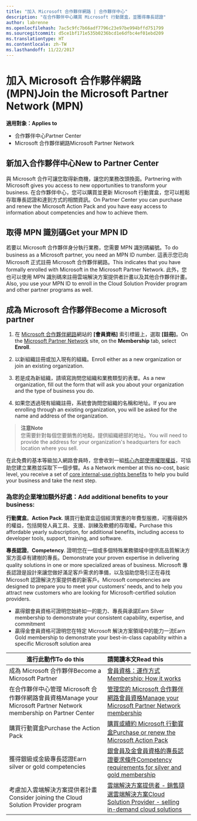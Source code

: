 ```yaml
---
title: "加入 Microsoft 合作夥伴網路 | 合作夥伴中心"
description: "在合作夥伴中心購買 Microsoft 行動寶盒，並獲得專長認證"
author: labrenne
ms.openlocfilehash: 7ac5c9fc7b66adf7796c23e97be994bffd751799
ms.sourcegitcommit: d5ce1bf171e535b0236bcd1e6dfbc4ef01ebd209
ms.translationtype: HT
ms.contentlocale: zh-TW
ms.lasthandoff: 11/22/2017
---
```

# <a name="join-the-microsoft-partner-network-mpn"></a><span data-ttu-id="8149b-103">加入 Microsoft 合作夥伴網路 (MPN)</span><span class="sxs-lookup"><span data-stu-id="8149b-103">Join the Microsoft Partner Network (MPN)</span></span>

**<span data-ttu-id="8149b-104">適用對象：</span><span class="sxs-lookup"><span data-stu-id="8149b-104">Applies to</span></span>**

-  <span data-ttu-id="8149b-105">合作夥伴中心</span><span class="sxs-lookup"><span data-stu-id="8149b-105">Partner Center</span></span>
-  <span data-ttu-id="8149b-106">Microsoft 合作夥伴網路</span><span class="sxs-lookup"><span data-stu-id="8149b-106">Microsoft Partner Network</span></span>

## <a name="new-to-partner-center"></a><span data-ttu-id="8149b-107">新加入合作夥伴中心</span><span class="sxs-lookup"><span data-stu-id="8149b-107">New to Partner Center</span></span>

 <span data-ttu-id="8149b-108">與 Microsoft 合作可讓您取得新商機，讓您的業務改頭換面。</span><span class="sxs-lookup"><span data-stu-id="8149b-108">Partnering with Microsoft gives you access to new opportunities to transform your business.</span></span> <span data-ttu-id="8149b-109">在合作夥伴中心，您可以購買並更新 Microsoft 行動寶盒，您可以輕鬆存取專長認證和達到方式的相關資訊。</span><span class="sxs-lookup"><span data-stu-id="8149b-109">On Partner Center you can purchase and renew the Microsoft Action Pack and you have easy access to information about competencies and how to achieve them.</span></span>

## <a name="get-your-mpn-id"></a><span data-ttu-id="8149b-110">取得 MPN 識別碼</span><span class="sxs-lookup"><span data-stu-id="8149b-110">Get your MPN ID</span></span>

<span data-ttu-id="8149b-111">若要以 Microsoft 合作夥伴身分執行業務，您需要 MPN 識別碼編號。</span><span class="sxs-lookup"><span data-stu-id="8149b-111">To do business as a Microsoft partner, you need an MPN ID number.</span></span> <span data-ttu-id="8149b-112">這表示您已向 Microsoft 正式註冊 Microsoft 合作夥伴網路。</span><span class="sxs-lookup"><span data-stu-id="8149b-112">This indicates that you have formally enrolled with Microsoft in the Microsoft Partner Network.</span></span> <span data-ttu-id="8149b-113">此外，您也可以使用 MPN 識別碼來註冊雲端解決方案提供者計畫以及其他合作夥伴計畫。</span><span class="sxs-lookup"><span data-stu-id="8149b-113">Also, you use your MPN ID to enroll in the Cloud Solution Provider program and other partner programs as well.</span></span>  

## <a name="become-a-microsoft-partner"></a><span data-ttu-id="8149b-114">成為 Microsoft 合作夥伴</span><span class="sxs-lookup"><span data-stu-id="8149b-114">Become a Microsoft partner</span></span>

1.  <span data-ttu-id="8149b-115">在 [Microsoft 合作夥伴網路](https://partner.microsoft.com/en-us/membership)網站的 **\[會員資格\]** 索引標籤上，選取 **\[註冊\]**。</span><span class="sxs-lookup"><span data-stu-id="8149b-115">On the [Microsoft Partner Network](https://partner.microsoft.com/en-us/membership) site, on the **Membership** tab, select **Enroll**.</span></span> 

2.  <span data-ttu-id="8149b-116">以新組織註冊或加入現有的組織。</span><span class="sxs-lookup"><span data-stu-id="8149b-116">Enroll either as a new organization or join an existing organization.</span></span>

3.  <span data-ttu-id="8149b-117">若是成為新組織，請填寫詢問您組織和業務類型的表單。</span><span class="sxs-lookup"><span data-stu-id="8149b-117">As a new organization, fill out the form that will ask you about your organization and the type of business you do.</span></span>

4.  <span data-ttu-id="8149b-118">如果您透過現有組織註冊，系統會詢問您組織的名稱和地址。</span><span class="sxs-lookup"><span data-stu-id="8149b-118">If you are enrolling through an existing organization, you will be asked for the name and address of the organization.</span></span>

>**<span data-ttu-id="8149b-119">注意</span><span class="sxs-lookup"><span data-stu-id="8149b-119">Note</span></span>**<br> <span data-ttu-id="8149b-120">您需要針對每個您要銷售的地點，提供組織總部的地址。</span><span class="sxs-lookup"><span data-stu-id="8149b-120">You will need to provide the address for your organization's headquarters for each location where you sell.</span></span>

<span data-ttu-id="8149b-121">在此免費的基本等級加入網路會員時，您會收到一組[核心內部使用權限權益](https://partner.microsoft.com/membership/core-benefits)，可協助您建立業務並採取下一個步驟。</span><span class="sxs-lookup"><span data-stu-id="8149b-121">As a Network member at this no-cost, basic level, you receive a set of [core internal-use rights benefits](https://partner.microsoft.com/membership/core-benefits) to help you build your business and take the next step.</span></span> 

### <a name="add-additional-benefits-to-your-business"></a><span data-ttu-id="8149b-122">為您的企業增加額外好處：</span><span class="sxs-lookup"><span data-stu-id="8149b-122">Add additional benefits to your business:</span></span> 

<span data-ttu-id="8149b-123">**行動寶盒**。</span><span class="sxs-lookup"><span data-stu-id="8149b-123">**Action Pack**.</span></span> <span data-ttu-id="8149b-124">購買行動寶盒這個經濟實惠的年費型服務，可獲得額外的權益，包括開發人員工具、支援、訓練及軟體的存取權。</span><span class="sxs-lookup"><span data-stu-id="8149b-124">Purchase this affordable yearly subscription, for additional benefits, including access to developer tools, support, training, and software.</span></span>

<span data-ttu-id="8149b-125">**專長認證**。</span><span class="sxs-lookup"><span data-stu-id="8149b-125">**Competency**.</span></span> <span data-ttu-id="8149b-126">證明您在一個或多個特殊業務領域中提供高品質解決方案方面卓有建樹的專長。</span><span class="sxs-lookup"><span data-stu-id="8149b-126">Demonstrate your proven expertise in delivering quality solutions in one or more specialized areas of business.</span></span> <span data-ttu-id="8149b-127">Microsoft 專長認證是設計來讓您做好滿足客戶需求的準備，以及協助您吸引正在尋找 Microsoft 認證解決方案提供者的新客戶。</span><span class="sxs-lookup"><span data-stu-id="8149b-127">Microsoft competencies are designed to prepare you to meet your customers’ needs, and to help you attract new customers who are looking for Microsoft-certified solution providers.</span></span> 

- <span data-ttu-id="8149b-128">贏得銀會員資格可證明您始終如一的能力、專長與承諾</span><span class="sxs-lookup"><span data-stu-id="8149b-128">Earn Silver membership to demonstrate your consistent capability, expertise, and commitment</span></span>
- <span data-ttu-id="8149b-129">贏得金會員資格可證明您在特定 Microsoft 解決方案領域中的能力一流</span><span class="sxs-lookup"><span data-stu-id="8149b-129">Earn Gold membership to demonstrate your best-in-class capability within a specific Microsoft solution area</span></span>

|**<span data-ttu-id="8149b-130">進行此動作</span><span class="sxs-lookup"><span data-stu-id="8149b-130">To do this</span></span>**   |**<span data-ttu-id="8149b-131">請閱讀本文</span><span class="sxs-lookup"><span data-stu-id="8149b-131">Read this</span></span>**   |
|------------------|:---------------|
|<span data-ttu-id="8149b-132">成為 Microsoft 合作夥伴</span><span class="sxs-lookup"><span data-stu-id="8149b-132">Become a Microsoft Partner</span></span>|[<span data-ttu-id="8149b-133">會員資格：運作方式</span><span class="sxs-lookup"><span data-stu-id="8149b-133">Membership: How it works</span></span>](https://partner.microsoft.com/membership/how-it-works)|
<span data-ttu-id="8149b-134">在合作夥伴中心管理 Microsoft 合作夥伴網路會員資格</span><span class="sxs-lookup"><span data-stu-id="8149b-134">Manage your Microsoft Partner Network membership on Partner Center</span></span>   |[<span data-ttu-id="8149b-135">管理您的 Microsoft 合作夥伴網路會員資格</span><span class="sxs-lookup"><span data-stu-id="8149b-135">Manage your Microsoft Partner Network membership</span></span>](mpn-overview.md)
|<span data-ttu-id="8149b-136">購買行動寶盒</span><span class="sxs-lookup"><span data-stu-id="8149b-136">Purchase the Action Pack</span></span>   |[<span data-ttu-id="8149b-137">購買或續約 Microsoft 行動寶盒</span><span class="sxs-lookup"><span data-stu-id="8149b-137">Purchase or renew the Microsoft Action Pack</span></span>](https://msdn.microsoft.com/partner-center/mpn-get-action-pack)|
|<span data-ttu-id="8149b-138">獲得銀級或金級專長認證</span><span class="sxs-lookup"><span data-stu-id="8149b-138">Earn silver or gold competencies</span></span>   |[<span data-ttu-id="8149b-139">銀會員及金會員資格的專長認證要求條件</span><span class="sxs-lookup"><span data-stu-id="8149b-139">Competency requirements for silver and gold membership</span></span>](https://msdn.microsoft.com/en-us/partner-center/learn-about-competencies)|
|<span data-ttu-id="8149b-140">考慮加入雲端解決方案提供者計畫</span><span class="sxs-lookup"><span data-stu-id="8149b-140">Consider joining the Cloud Solution Provider program</span></span>|[<span data-ttu-id="8149b-141">雲端解決方案提供者 - 銷售隨選雲端解決方案</span><span class="sxs-lookup"><span data-stu-id="8149b-141">Cloud Solution Provider - selling in-demand cloud solutions</span></span>](csp-overview.md)|
